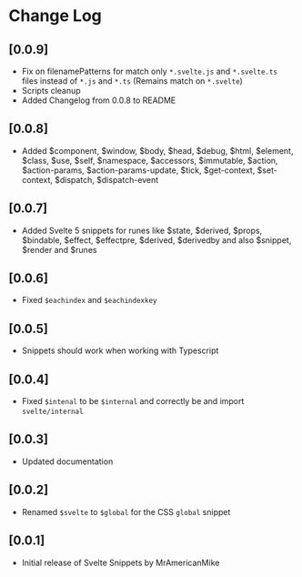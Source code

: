 # Change Log

## [0.0.9]

-   Fix on filenamePatterns for match only `*.svelte.js` and `*.svelte.ts` files instead of `*.js` and `*.ts` (Remains match on `*.svelte`)
-   Scripts cleanup
-   Added Changelog from 0.0.8 to README

## [0.0.8]

-   Added $component, $window, $body, $head, $debug, $html, $element, $class, $use, $self, $namespace, $accessors, $immutable, $action, $action-params, $action-params-update, $tick, $get-context, $set-context, $dispatch, $dispatch-event

## [0.0.7]

-   Added Svelte 5 snippets for runes like $state, $derived, $props, $bindable, $effect, $effectpre, $derived, $derivedby and also $snippet, $render and $runes

## [0.0.6]

-   Fixed `$eachindex` and `$eachindexkey`

## [0.0.5]

-   Snippets should work when working with Typescript

## [0.0.4]

-   Fixed `$intenal` to be `$internal` and correctly be and import `svelte/internal`

## [0.0.3]

-   Updated documentation

## [0.0.2]

-   Renamed `$svelte` to `$global` for the CSS `global` snippet

## [0.0.1]

-   Initial release of Svelte Snippets by MrAmericanMike

